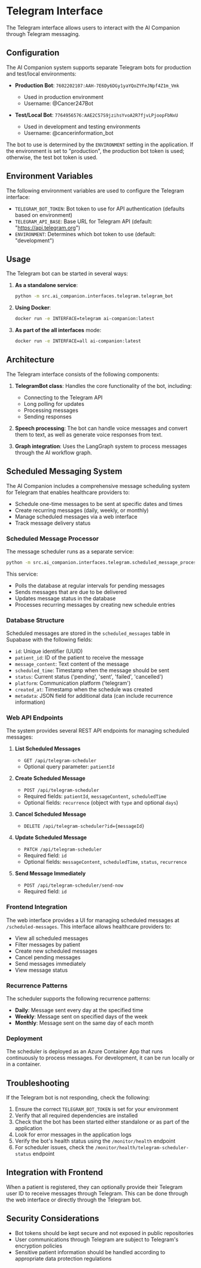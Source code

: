 # Telegram Interface

The Telegram interface allows users to interact with the AI Companion through Telegram messaging.

## Configuration

The AI Companion system supports separate Telegram bots for production and test/local environments:

- **Production Bot**: `7602202107:AAH-7E6Dy6DGy1yaYQoZYFeJNpf4Z1m_Vmk`
  - Used in production environment
  - Username: @Cancer247Bot

- **Test/Local Bot**: `7764956576:AAE2C57S9jzihsYvoA2R7fjvLPjoopFbNxU`
  - Used in development and testing environments
  - Username: @cancerinformation_bot

The bot to use is determined by the `ENVIRONMENT` setting in the application. If the environment is set to "production", the production bot token is used; otherwise, the test bot token is used.

## Environment Variables

The following environment variables are used to configure the Telegram interface:

- `TELEGRAM_BOT_TOKEN`: Bot token to use for API authentication (defaults based on environment)
- `TELEGRAM_API_BASE`: Base URL for Telegram API (default: "https://api.telegram.org")
- `ENVIRONMENT`: Determines which bot token to use (default: "development")

## Usage

The Telegram bot can be started in several ways:

1. **As a standalone service**:
   ```bash
   python -m src.ai_companion.interfaces.telegram.telegram_bot
   ```

2. **Using Docker**:
   ```bash
   docker run -e INTERFACE=telegram ai-companion:latest
   ```

3. **As part of the all interfaces** mode:
   ```bash
   docker run -e INTERFACE=all ai-companion:latest
   ```

## Architecture

The Telegram interface consists of the following components:

1. **TelegramBot class**: Handles the core functionality of the bot, including:
   - Connecting to the Telegram API
   - Long polling for updates
   - Processing messages
   - Sending responses

2. **Speech processing**: The bot can handle voice messages and convert them to text, as well as generate voice responses from text.

3. **Graph integration**: Uses the LangGraph system to process messages through the AI workflow graph.

## Scheduled Messaging System

The AI Companion includes a comprehensive message scheduling system for Telegram that enables healthcare providers to:
- Schedule one-time messages to be sent at specific dates and times
- Create recurring messages (daily, weekly, or monthly)
- Manage scheduled messages via a web interface
- Track message delivery status

### Scheduled Message Processor

The message scheduler runs as a separate service:

```bash
python -m src.ai_companion.interfaces.telegram.scheduled_message_processor
```

This service:
- Polls the database at regular intervals for pending messages
- Sends messages that are due to be delivered
- Updates message status in the database
- Processes recurring messages by creating new schedule entries

### Database Structure

Scheduled messages are stored in the `scheduled_messages` table in Supabase with the following fields:
- `id`: Unique identifier (UUID)
- `patient_id`: ID of the patient to receive the message
- `message_content`: Text content of the message
- `scheduled_time`: Timestamp when the message should be sent
- `status`: Current status ('pending', 'sent', 'failed', 'cancelled')
- `platform`: Communication platform ('telegram')
- `created_at`: Timestamp when the schedule was created
- `metadata`: JSON field for additional data (can include recurrence information)

### Web API Endpoints

The system provides several REST API endpoints for managing scheduled messages:

1. **List Scheduled Messages**
   - `GET /api/telegram-scheduler`
   - Optional query parameter: `patientId`

2. **Create Scheduled Message**
   - `POST /api/telegram-scheduler`
   - Required fields: `patientId`, `messageContent`, `scheduledTime`
   - Optional fields: `recurrence` (object with `type` and optional `days`)

3. **Cancel Scheduled Message**
   - `DELETE /api/telegram-scheduler?id={messageId}`

4. **Update Scheduled Message**
   - `PATCH /api/telegram-scheduler`
   - Required field: `id`
   - Optional fields: `messageContent`, `scheduledTime`, `status`, `recurrence`

5. **Send Message Immediately**
   - `POST /api/telegram-scheduler/send-now`
   - Required field: `id`

### Frontend Integration

The web interface provides a UI for managing scheduled messages at `/scheduled-messages`. This interface allows healthcare providers to:
- View all scheduled messages
- Filter messages by patient
- Create new scheduled messages
- Cancel pending messages
- Send messages immediately
- View message status

### Recurrence Patterns

The scheduler supports the following recurrence patterns:
- **Daily**: Message sent every day at the specified time
- **Weekly**: Message sent on specified days of the week
- **Monthly**: Message sent on the same day of each month

### Deployment

The scheduler is deployed as an Azure Container App that runs continuously to process messages. For development, it can be run locally or in a container.

## Troubleshooting

If the Telegram bot is not responding, check the following:

1. Ensure the correct `TELEGRAM_BOT_TOKEN` is set for your environment
2. Verify that all required dependencies are installed
3. Check that the bot has been started either standalone or as part of the application
4. Look for error messages in the application logs
5. Verify the bot's health status using the `/monitor/health` endpoint
6. For scheduler issues, check the `/monitor/health/telegram-scheduler-status` endpoint

## Integration with Frontend

When a patient is registered, they can optionally provide their Telegram user ID to receive messages through Telegram. This can be done through the web interface or directly through the Telegram bot.

## Security Considerations

- Bot tokens should be kept secure and not exposed in public repositories
- User communications through Telegram are subject to Telegram's encryption policies
- Sensitive patient information should be handled according to appropriate data protection regulations

